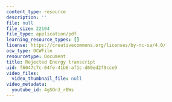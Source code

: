 ```yaml
---
content_type: resource
description: ''
file: null
file_size: 22104
file_type: application/pdf
learning_resource_types: []
license: https://creativecommons.org/licenses/by-nc-sa/4.0/
ocw_type: OCWFile
resourcetype: Document
title: Rejected Energy transcript
uid: f6047c7c-04fe-41b6-af1c-d60ed2f9cce9
video_files:
  video_thumbnail_file: null
video_metadata:
  youtube_id: 4gSOn3_rBWs
---
```

